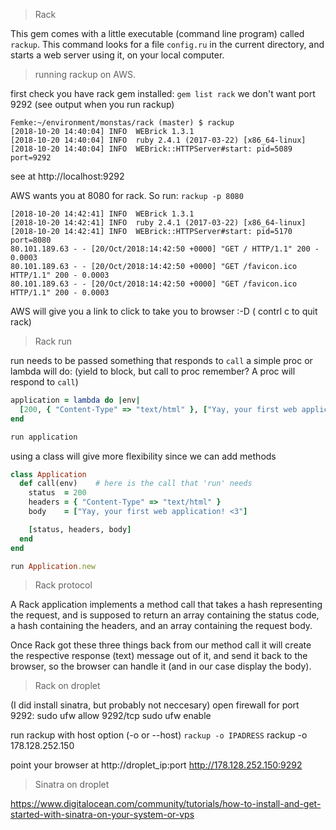 > Rack

This gem comes with a little executable (command line program)
called `rackup`. This command looks for a file `config.ru` in the
current directory, and starts a web server using it, on your local
computer.

> running rackup on AWS.

first check you have rack gem installed: `gem list rack`
we don't want port 9292 (see output when you run rackup)
```
Femke:~/environment/monstas/rack (master) $ rackup
[2018-10-20 14:40:04] INFO  WEBrick 1.3.1
[2018-10-20 14:40:04] INFO  ruby 2.4.1 (2017-03-22) [x86_64-linux]
[2018-10-20 14:40:04] INFO  WEBrick::HTTPServer#start: pid=5089 port=9292
```
see at  http://localhost:9292

AWS wants you at 8080 for rack.
So run: `rackup -p 8080`
```
[2018-10-20 14:42:41] INFO  WEBrick 1.3.1
[2018-10-20 14:42:41] INFO  ruby 2.4.1 (2017-03-22) [x86_64-linux]
[2018-10-20 14:42:41] INFO  WEBrick::HTTPServer#start: pid=5170 port=8080
80.101.189.63 - - [20/Oct/2018:14:42:50 +0000] "GET / HTTP/1.1" 200 - 0.0003
80.101.189.63 - - [20/Oct/2018:14:42:50 +0000] "GET /favicon.ico HTTP/1.1" 200 - 0.0003
80.101.189.63 - - [20/Oct/2018:14:42:50 +0000] "GET /favicon.ico HTTP/1.1" 200 - 0.0003
```
AWS will give you a link to click to take you to browser :-D
( contrl c to quit rack)

> Rack run

run needs to be passed something that responds to `call`
a simple proc or lambda will do: (yield to block, but call to
proc remember? A proc will respond to `call`)

```ruby
application = lambda do |env|
  [200, { "Content-Type" => "text/html" }, ["Yay, your first web application! <3"]]
end

run application
```
using a class will give more flexibility since we can add methods
```ruby
class Application
  def call(env)    # here is the call that 'run' needs
    status  = 200
    headers = { "Content-Type" => "text/html" }
    body    = ["Yay, your first web application! <3"]

    [status, headers, body]
  end
end

run Application.new
```

> Rack protocol

A Rack application implements a method call that takes a hash
representing the request, and is supposed to return an array
containing the status code, a hash containing the headers, and an
array containing the request body.

Once Rack got these three things back from our method call it will
create the respective response (text) message out of it, and send
it back to the browser, so the browser can handle it (and in our
case display the body).

> Rack on droplet

(I did install sinatra, but probably not neccesary)
open firewall for port 9292:
sudo ufw allow 9292/tcp
sudo ufw enable

run rackup with host option (-o or --host)
`rackup -o IPADRESS`
rackup -o 178.128.252.150

point your browser at http://droplet_ip:port
http://178.128.252.150:9292

> Sinatra on droplet

https://www.digitalocean.com/community/tutorials/how-to-install-and-get-started-with-sinatra-on-your-system-or-vps